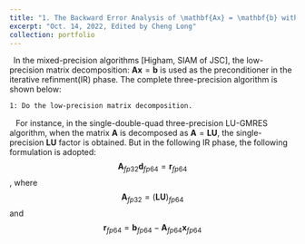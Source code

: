 ```yaml
---
title: "1. The Backward Error Analysis of \mathbf{Ax} = \mathbf{b} with Mixed Precisions"
excerpt: "Oct. 14, 2022, Edited by Cheng Long"
collection: portfolio
---
```


&ensp;In the mixed-precision algorithms [Higham, SIAM of JSC], the low-precision matrix decomposition: $\boldsymbol{Ax}=\boldsymbol{b}$ is used as the preconditioner in the iterative refinment(IR) phase. The complete three-precision algorithm is shown below:
```bash
1: Do the low-precision matrix decomposition.
```

&ensp; For instance, in the single-double-quad three-precision LU-GMRES algorithm, when the matrix $\mathbf{A}$ is decomposed as $\mathbf{A}=\mathbf{LU}$, the single-precision $\mathbf{LU}$ factor is obtained. But in the following IR phase, the following formulation is adopted:
$$\mathbf{A}_{fp32} \mathbf{d}_{fp64}=\mathbf{r}_{fp64}$$,
where
$$\mathbf{A}_{fp32} = (\mathbf{LU})_{fp64}$$
and 
$$\mathbf{r}_{fp64} = \mathbf{b}_{fp64} - \mathbf{A}_{fp64}\mathbf{x}_{fp64}$$
